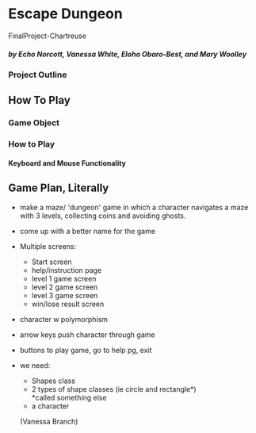# Escape Dungeon
FinalProject-Chartreuse
 
##### by Echo Norcott, Vanessa White, Eloho Obaro-Best, and Mary Woolley
 
### Project Outline

## How To Play

### Game Object

### How to Play

#### Keyboard and Mouse Functionality



## Game Plan, Literally
* make a maze/ 'dungeon' game in which a character navigates a maze with 3 levels, collecting coins and avoiding ghosts.
* come up with a better name for the game
* Multiple screens:
    * Start screen
    * help/instruction page
    * level 1 game screen
    * level 2 game screen
    * level 3 game screen
    * win/lose result screen
* character w polymorphism
* arrow keys push character through game
* buttons to play game, go to help pg, exit
* we need:
    * Shapes class
    * 2 types of shape classes (ie circle and rectangle*) \
        *called something else
    * a character
    
    
    
    
    (Vanessa Branch)